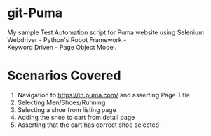 # git-Puma
My sample Test Automation script for Puma website using Selenium Webdriver - Python's Robot Framework -<br /> Keyword Driven - Page Object Model.

# Scenarios Covered
1. Navigation to https://in.puma.com/ and asserting Page Title <br />
2. Selecting Men/Shoes/Running <br />
3. Selecting a shoe from listing page <br />
4. Adding the shoe to cart from detail page <br />
5. Asserting that the cart has correct shoe selected <br />
